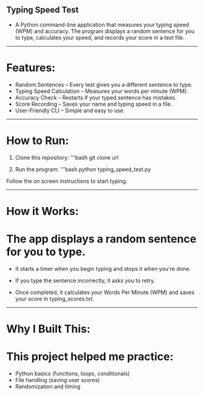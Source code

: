 ## Typing Speed Test 
- A Python command-line application that measures your typing speed (WPM) and accuracy. The program displays a random sentence for you to type, calculates your speed, and records your score in a text file.

---

# Features:
- Random Sentences – Every test gives you a different sentence to type.
- Typing Speed Calculation – Measures your words per minute (WPM).
- Accuracy Check – Restarts if your typed sentence has mistakes.
- Score Recording – Saves your name and typing speed in a file.
- User-Friendly CLI – Simple and easy to use.

---

# How to Run:
1. Clone this repository:
'''bash
    git clone url
    
2. Run the program:
'''bash 
    python typing_speed_test.py

Follow the on screen instructions to start typing.

---

# How it Works:
# The app displays a random sentence for you to type.

- It starts a timer when you begin typing and stops it when you're done.

- If you type the sentence incorrectly, it asks you to retry.

- Once completed, it calculates your Words Per Minute (WPM) and saves your score in typing_scores.txt.

---

# Why I Built This:
# This project helped me practice:
- Python basics (functions, loops, conditionals)
- File handling (saving user scores)
- Randomization and timing